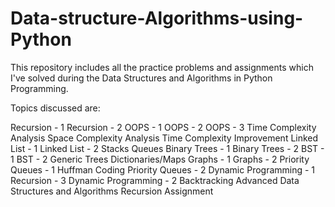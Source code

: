 # Data-structure-Algorithms-using-Python
This repository includes all the practice problems and assignments which I've solved during the Data Structures and Algorithms in Python Programming.

Topics discussed are:

Recursion - 1
Recursion - 2
OOPS - 1
OOPS - 2
OOPS - 3
Time Complexity Analysis
Space Complexity Analysis
Time Complexity Improvement
Linked List - 1
Linked List - 2
Stacks
Queues
Binary Trees - 1
Binary Trees - 2
BST - 1
BST - 2
Generic Trees
Dictionaries/Maps
Graphs - 1
Graphs - 2
Priority Queues - 1
Huffman Coding
Priority Queues - 2
Dynamic Programming - 1
Recursion - 3
Dynamic Programming - 2
Backtracking
Advanced Data Structures and Algorithms
Recursion Assignment
